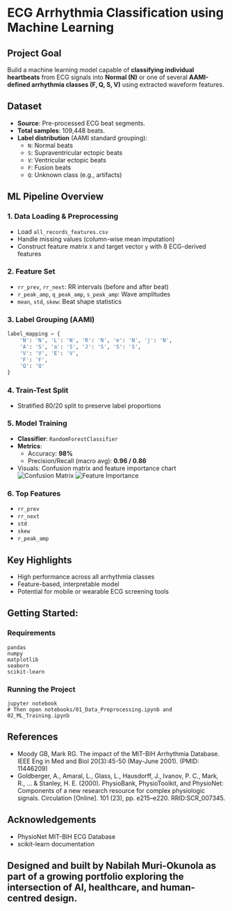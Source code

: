 
# ECG Arrhythmia Classification using Machine Learning

## Project Goal
Build a machine learning model capable of **classifying individual heartbeats** from ECG signals into **Normal (N)** or one of several **AAMI-defined arrhythmia classes (F, Q, S, V)** using extracted waveform features.

## Dataset
- **Source**: Pre-processed ECG beat segments.
- **Total samples**: 109,448 beats.
- **Label distribution** (AAMI standard grouping):
  - `N`: Normal beats  
  - `S`: Supraventricular ectopic beats  
  - `V`: Ventricular ectopic beats  
  - `F`: Fusion beats  
  - `Q`: Unknown class (e.g., artifacts)

## ML Pipeline Overview

### 1. Data Loading & Preprocessing
- Load `all_records_features.csv`
- Handle missing values (column-wise mean imputation)
- Construct feature matrix `X` and target vector `y` with 8 ECG-derived features

### 2. Feature Set
- `rr_prev`, `rr_next`: RR intervals (before and after beat)
- `r_peak_amp`, `q_peak_amp`, `s_peak_amp`: Wave amplitudes
- `mean`, `std`, `skew`: Beat shape statistics

### 3. Label Grouping (AAMI)
```python
label_mapping = {
    'N': 'N', 'L': 'N', 'R': 'N', 'e': 'N', 'j': 'N',
    'A': 'S', 'a': 'S', 'J': 'S', 'S': 'S',
    'V': 'V', 'E': 'V',
    'F': 'F',
    'Q': 'Q'
}
```

### 4. Train-Test Split
- Stratified 80/20 split to preserve label proportions

### 5. Model Training
- **Classifier**: `RandomForestClassifier`
- **Metrics**:
  - Accuracy: **98%**
  - Precision/Recall (macro avg): **0.96 / 0.86**
- Visuals: Confusion matrix and feature importance chart
![Confusion Matrix](./confusion_matrix.png)
![Feature Importance](./feature_importance.png)

### 6. Top Features
- `rr_prev`
- `rr_next`
- `std`
- `skew`
- `r_peak_amp`

## Key Highlights
- High performance across all arrhythmia classes
- Feature-based, interpretable model
- Potential for mobile or wearable ECG screening tools

## **Getting Started:**
### **Requirements**
```
pandas
numpy
matplotlib
seaborn
scikit-learn
```

### **Running the Project**

```
jupyter notebook
# Then open notebooks/01_Data_Preprocessing.ipynb and 02_ML_Training.ipynb
```

## References
- Moody GB, Mark RG. The impact of the MIT-BIH Arrhythmia Database. IEEE Eng in Med and Biol 20(3):45-50 (May-June 2001). (PMID: 11446209)
- Goldberger, A., Amaral, L., Glass, L., Hausdorff, J., Ivanov, P. C., Mark, R., ... & Stanley, H. E. (2000). PhysioBank, PhysioToolkit, and PhysioNet: Components of a new research resource for complex physiologic signals. Circulation [Online]. 101 (23), pp. e215–e220. RRID:SCR_007345.

## Acknowledgements
- PhysioNet MIT-BIH ECG Database
- scikit-learn documentation

## Designed and built by Nabilah Muri-Okunola as part of a growing portfolio exploring the intersection of AI, healthcare, and human-centred design.